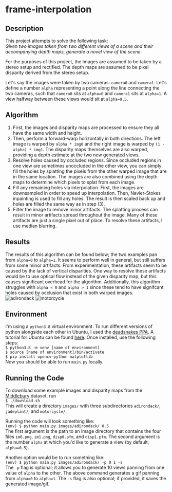 # frame-interpolation
## Description
This project attempts to solve the following task:  
*Given two images taken from two different views of a scene and their accompanying 
depth maps, generate a novel view of the scene.*
  
For the purposes of this project, the images are assumed to be taken by a stereo
setup and rectified. The depth maps are assumed to be pixel disparity derived
from the stereo setup.  
  
Let's say the images were taken by two cameras: `camera0` and `camera1`. Let's define
a number `alpha` representing a point along the line connecting the two cameras,
such that `camera0` sits at `alpha=0` and `camera1` sits at `alpha=1`. A view 
halfway between these views would sit at `alpha=0.5`.

## Algorithm
1. First, the images and disparity maps are processed to ensure they all have the 
same width and height. 
2. Then, perform a forward-warp horizontally in both directions. The left image 
is warped by `alpha * img0` and the right image is warped by 
`(1 - alpha) * img1`. The disparity maps themselves are also warped, providing a
depth estimate at the two new generated views.
3. Resolve holes caused by occluded regions. Since occluded regions in one view
are sometimes unoccluded in the other view, you can simply fill the holes by splatting
the pixels from the other warped image that are in the same location. The images
are also combined using the depth maps to determine which pixels to splat from each
image.
4. Fill any remaining holes via interpolation. First, the images are downsampled
in order to speed up interpolation. Then, Navier-Stokes inpainting is used to fill
any holes. The result is then scaled back up and holes are filled the same way as in
step (3).
5. Filter the image to remove minor artifacts. The splatting process can result
in minor artifacts spread throughout the image. Many of these artifacts are just 
a single pixel out of place. To resolve these artifacts, I use median blurring.

## Results
The results of this algorithm can be found below; the two examples pan from `alpha=0` 
to `alpha=1`. It seems to perform well in general, but still suffers from some minor 
artifacts. From experimentation, these artifacts seem to be caused by the lack of 
vertical disparities. One way to resolve these artifacts would be to use optical flow 
instead of the given disparity map, but this causes significant overhead for the 
algorithm. Additionally, this algorithm struggles with `alpha < 0` and `alpha > 1` 
since these tend to have signifcant holes caused by occlusion that exist in both 
warped images.  
![adirondack](examples/example1.png)
![motorcycle](examples/example2.png)

## Environment
I'm using a `python3.8` virtual environment. To run different versions of
python alongside each other in Ubuntu, I used the [deadsnakes
PPA](https://github.com/deadsnakes). A 
tutorial for Ubuntu can be found [here](https://linuxize.com/post/how-to-install-python-3-8-on-ubuntu-18-04).
Once installed, use the following steps:  
`$ python3.8 -m venv [name of environment]`  
`$ source [name of environment]/bin/activate`  
`$ pip install opencv-python matplotlib`  
Now you should be able to run `main.py` locally.

## Running the Code
To download some example images and disparity maps from the [Middlebury](https://vision.middlebury.edu/stereo/data/scenes2014/) 
dataset, run  
`$ ./download.sh`  
This will create a directory `images/` with three subdirectories `adirondack/`,
`jadeplant/`, and `motorcycle/`.  
  
Running the code will look something like:  
`(env) $ python main.py images/adirondack/ 0.5`  
The first argument is the path to an image directory that contains the four files
`im0.png`, `im1.png`, `disp0.pfm`, and `disp1.pfm`. The second argument is
the number `alpha` at which you'd like to generate a view (by default, `alpha=0.5`).  

Another option would be to run something like:  
`(env) $ python main.py images/adirondack/ -p 0 1 -s`  
The `-p` flag is optional; it allows you to generate 10 views panning from one
value of `alpha` to the other. The above command generates a gif panning from
`alpha=0` to `alpha=1`. The `-s` flag is also optional; if provided, it saves the
generated image/gif.
